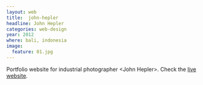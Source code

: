 ```yaml
---
layout: web
title:  john-hepler
headline: John Hepler
categories: web-design
year: 2012
where: bali, indonesia
image:
  feature: 01.jpg
---
```

Portfolio website for industrial photographer &lt;John Hepler&gt;.
Check the [live website][1].

[1]: http://johnheplerphotography.com

